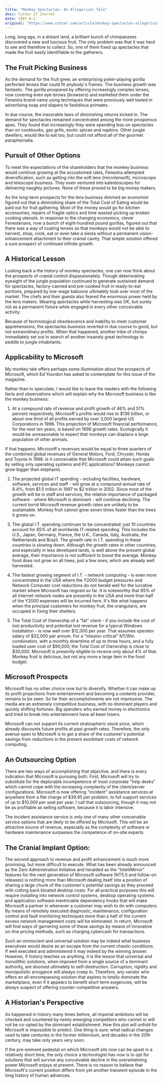 ```yaml
---
title: "Monkey Spectacles: An Allegorical Tale"
desc: Cutter IT Journal
date: 1997-8-2
original: "https://www.cutter.com/article/monkey-spectacles-allegorical-tale-406426"
---
```


Long, long ago, in a distant land, a brilliant bunch of chimpanzees
discovered a new and luscious fruit. The only problem was that it was
hard to see and therefore to collect. So, one of them fixed up
spectacles that made the fruit easily identifiable to the gatherers.

## The Fruit Picking Business

As the demand for the fruit grew, an enterprising poker-playing
gorilla perfected lenses that could fit anybody's frames. The business
growth was fantastic. The gorilla prospered by offering increasingly
complex lenses, now covering even eye-brows (browsers) and marketed
them under the Fenestra brand name using techniques that were
previously well tested in advertising soap and diapers to fastidious
primates.

In due course, the inexorable laws of diminishing returns kicked
in. The demand for spectacles remained concentrated among the more
prosperous apes. They found that increasingly they were spending less
on spectacles than on cookbooks, gas grills, exotic spices and
napkins. Other jungle dwellers, would like to eat too, but could not
afford all of the gourmet paraphernalia.

## Pursuit of Other Options

To meet the expectations of the shareholders that the monkey business
would continue growing at the accustomed rates, Fenestra attempted
diversification, such as getting into the soft lens (microlensoft),
microscope and telescope business. They even ventured into
kaleidoscopes for delivering naughty pictures. None of these proved to
be big money makers.

As the long-term prospects for the lens business dimmed an economist
figured out that a diminishing share of the Total Cost of Eating would
be paid out for fruit gathering. Most of the money would go for
kitchen accessories, repairs of fragile optics and time wasted picking
up broken cooking utensils. In response to the changing economics,
clever Fenesterians, now a bunch of eight-hundred pound gorillas,
figured out that there was a way of coating lenses so that monkeys
would not be able to harvest, shop, cook, eat or even take a siesta
without a permanent vision-enhancement attachment to their cranial
cavity. That simple solution offered a sure prospect of continued
infinite growth.

## A Historical Lesson

Looking back a the history of monkey spectacles, one can now think
about the prospects of cranial control dispassionately. Though
deteriorating eyesight of the jungle population continued to generate
sustained demand for spectacles, factory-canned and pre-cooked fruit
in ready-to-eat portions, prepared by low-wage baboons ultimately took
over most of the market. The chefs and their guests also feared the
enormous power held by the lens makers. Wearing spectacles while
harvesting was OK, but surely not as a permanent fixture while engaged
in every other conceivable activity.

Because of technological obsolescence and inability to meet customer
apprehensions, the spectacles business reverted in due course to good,
but not extraordinary profits. When that happened, another tribe of
chimps immediately set out in search of another insanely great
technology to peddle to jungle inhabitants.

## Applicability to Microsoft

My monkey tale offers perhaps some illumination about the prospects of
Microsoft, which Ed Yourdon has asked to contemplate for this issue of
the magazine.

Rather than to speculate, I would like to leave the readers with the
following facts and observations which will explain why the Microsoft
business is like the monkey business:

1.  At a compound rate of revenue and profit growth of 46% and 51%
percent respectively, Microsoft's profits would rise to $136 billion,
or about one third of all profits earned by over 3,000 largest US
Corporations in 1996.  This projection of Microsoft financial
performance, for the next ten years, is based on 1996 growth
rates. Ecologically it would be unreasonable to expect that monkeys
can displace a large population of other animals.

If that happens, Microsoft's revenues would be equal to three quarters
of the combined global revenues of General Motors, Ford, Chrysler,
Honda and Toyota in 1996.  Is it conceivable that Microsoft could
attain such goals by selling only operating systems and PC
applications? Monkeys cannot grow bigger than elephants.

2. The projected global IT spending - including facilities, hardware,
software, services and staff - will grow at a compound annual rate of
8.4%, from $1.5 trillion in 1997 to $2 trillion in 2002. Since most of
the growth will be in staff and services, the relative importance of
packaged software - where Microsoft is dominant - will continue
declining. The current torrid Microsoft revenue growth rates are
unlikely to be sustainable. Monkey fruit cannot grow seven times
faster than the trees it grows on.

3. The global I.T. spending continues to be concentrated: just 10
countries account for 85% of all worldwide IT-related spending. This
includes the U.S., Japan, Germany, France, the U.K., Canada, Italy,
Australia, the Netherlands and Brazil. The growth rate in
I.T. spending in these countries is slowing down. Although the growth
rates in other countries, and especially in less developed lands, is
well above the present global average, their importance is not
sufficient to boost the average. Monkey food does not grow on all
trees, just a few ones, which are already well harvested.

4. The fastest growing segment of I.T. - network computing - is even
more concentrated in the USA where the Y2000 budget pressures and
Network Computer cost reductions do not herald well for the lucrative
market where Microsoft has reigned so far. It is noteworthy that 65%
of all Internet network nodes are presently in the USA and more than
half of the Y2000 expenses will be incurred here. It's like what
happens when the principal customers for monkey fruit, the orangutans,
are occupied in fixing their shelters.

5. The Total Cost of Ownership of a "fat" client - if you include the
cost of lost productivity and potential lost revenue for a typical
Windows installation - is now well over $12,000 per year. That assumes
operator salary of $32,000 per annum. For a "mission critical" NT/Win
combination, with a monthly downtime of up to three hours, and a fully
loaded user cost of $90,000, the Total Cost of Ownership is close to
$30,000.  Microsoft is presently eligible to receive only about 4% of
that. Monkey fruit is delicious, but not any more a large item in the
food budget.

## Microsoft Prospects

Microsoft has no other choice now but to diversify. Whether it can
make up its profit projections from entertainment and becoming a
contents provider, remains to be seen. So far their accomplishments
are not impressive. The media are an extremely competitive business,
with no dominant players and quickly shifting fortunes. Big spenders
who earned money in electronics and tried to break into entertainment
have all been losers.

Microsoft can not support its current stratospheric stock price, which
already discounts future profits at past growth rates. Therefore, the
only avenue open to Microsoft is to get a share of the customer's
potential savings from reductions in the present exorbitant costs of
network computing.

## An Outsourcing Option

There are two ways of accomplishing that objective, and there is every
indication that Microsoft is pursuing both. First, Microsoft will try
to substitute for the deplorable incompetence of most corporate "help
desks" which cannot cope with the increasing complexity of the
client/server configurations. Microsoft is now offering "incident"
assistance services at anywhere from a flat charge of $39.95 per
problem, to full support services of up to $10,000 per seat per year.
I call that outsourcing, though it may not be as profitable as selling
software, because it is labor intensive.

The incident assistance service is only one of many other conceivable
service options that are likely to be offered by Microsoft. This will
be an attractive source of revenue, especially as the complexity of
software or hardware maintenance surpasses the competence of on-site
experts.

## The Cranial Implant Option:

The second approach to revenue and profit enhancement is much more
promising, but more difficult to execute. What has been already
announced as the Zero Administration Initiative and heralded as the
"IntelliMirror" features for the next generation of Microsoft software
(NT5.0 and follow-on releases) is nothing more than Microsoft dealing
itself into a position of sharing a large chunk of the customer's
potential savings as they proceed with cutting back bloated desktop
costs. For all practical purposes this will require installing into
network control systems, desktop operating systems and application
software inextricable dependency hooks that will make Microsoft a
partner in whenever a customer may wish to do with computers. By means
of remotely executed diagnostic, maintenance, configuration control
and fault monitoring techniques more than a half of the current excess
network management costs will be eliminated. In return, Microsoft will
find ways of garnering some of these savings by means of innovative
on-line pricing methods, such as charging cybercash for transactions.

Such an omniscient and universal solution may be indeed what business
executives would desire as an escape from the current chaotic
conditions. If well executed and administered it may indeed by the
winning answer. However, if history teaches us anything, it is the
lesson that universal and monolithic solutions, when imposed from a
single source of a dominant authority, are doomed ultimately to
self-destruction. Corruption, rigidity and monopolistic arrogance will
always creep in. Therefore, any vendor who offers an all-encompassing
solution that aspires to totally dominate the marketplace, even if it
appears to benefit short term exigencies, will be always suspect of
offering counter-competitive answers.

## A Historian's Perspective

As happened in history many times before, all imperial ambitions will
be checked and countered by newly emerging competitors who cannot or
will not be co-opted by the dominant establishment. How this plot will
unfold for Microsoft is impossible to predict. One thing is sure: what
radical changes used to take centuries in the former millennium, and
decades in the 20th century, may take only years very soon.

If the pre-eminent pedestal on which Microsoft sits now can be upset
in a relatively short time, the only choice a technologist has now is
to opt for solutions that will survive any conceivable decline in the
overwhelming power Microsoft enjoys at present. There is no reason to
believe that Microsoft's current position differs from yet another
transient episode in the long history of human advances.
